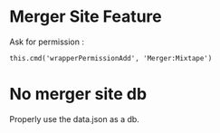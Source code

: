 # Merger Site Feature

Ask for permission :
```
this.cmd('wrapperPermissionAdd', 'Merger:Mixtape')
```

# No merger site db

Properly use the data.json as a db.
